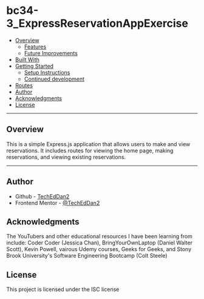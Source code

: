 # bc34-3_ExpressReservationAppExercise

- [Overview](#overview)
  - [Features](#features)
  - [Future Improvements](#future-improvements)
- [Built With](#built-with)
- [Getting Started](#getting-started)
  - [Setup Instructions](#setup-instructions)
  - [Continued development](#continued-development)
- [Routes](#routes)
- [Author](#author)
- [Acknowledgments](#acknowledgments)
- [License](#license)

---
## Overview
This is a simple Express.js application that allows users to make and view reservations. It includes routes for viewing the home page, making reservations, and viewing existing reservations.

--- 

## Author
- Github - [TechEdDan2](https://github.com/TechEdDan2)
- Frontend Mentor - [@TechEdDan2](https://www.frontendmentor.io/profile/TechEdDan2)

## Acknowledgments
The YouTubers and other educational resources I have been learning from include: Coder Coder (Jessica Chan), BringYourOwnLaptop (Daniel Walter Scott), Kevin Powell, vairous Udemy courses, Geeks for Geeks, and Stony Brook University's Software Engineering Bootcamp (Colt Steele) 

## License
This project is licensed under the ISC license